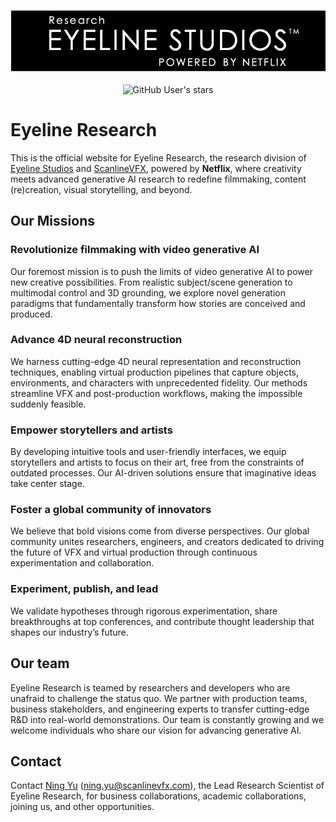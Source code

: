 <div align="center">

<p align="center">
    <picture>
<img src="imgs/logo_EyelineResearch_shorter.png?raw=true" width="512">
    </picture>
</p>

![GitHub User's stars](https://img.shields.io/github/stars/Eyeline-Research)

</div>

# Eyeline Research

This is the official website for Eyeline Research, the research division of [Eyeline Studios](https://www.eyelinestudios.com/) and [ScanlineVFX](https://scanlinevfx.com/), powered by **Netflix**, where creativity meets advanced generative AI research to redefine filmmaking, content (re)creation, visual storytelling, and beyond. 
  
## Our Missions
### Revolutionize filmmaking with video generative AI
Our foremost mission is to push the limits of video generative AI to power new creative possibilities. From realistic subject/scene generation to multimodal control and 3D grounding, we explore novel generation paradigms that fundamentally transform how stories are conceived and produced.
### Advance 4D neural reconstruction
We harness cutting-edge 4D neural representation and reconstruction techniques, enabling virtual production pipelines that capture objects, environments, and characters with unprecedented fidelity. Our methods streamline VFX and post-production workflows, making the impossible suddenly feasible.
### Empower storytellers and artists
By developing intuitive tools and user-friendly interfaces, we equip storytellers and artists to focus on their art, free from the constraints of outdated processes. Our AI-driven solutions ensure that imaginative ideas take center stage.
### Foster a global community of innovators
We believe that bold visions come from diverse perspectives. Our global community unites researchers, engineers, and creators dedicated to driving the future of VFX and virtual production through continuous experimentation and collaboration.
### Experiment, publish, and lead
We validate hypotheses through rigorous experimentation, share breakthroughs at top conferences, and contribute thought leadership that shapes our industry’s future.

## Our team
Eyeline Research is teamed by researchers and developers who are unafraid to challenge the status quo. We partner with production teams, business stakeholders, and engineering experts to transfer cutting-edge R&D into real-world demonstrations. Our team is constantly growing and we welcome individuals who share our vision for advancing generative AI.

## Contact
Contact [Ning Yu](https://ningyu1991.github.io/) (ning.yu@scanlinevfx.com), the Lead Research Scientist of Eyeline Research, for business collaborations, academic collaborations, joining us, and other opportunities.
